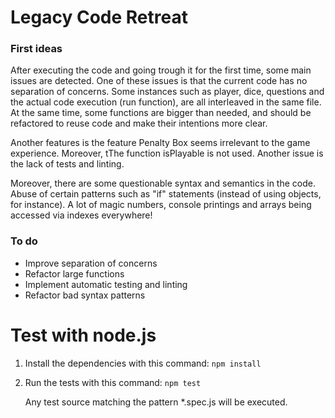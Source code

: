 # Legacy Code Retreat

### First ideas
After executing the code and going trough it for the first time, some main issues are detected. One of these issues is that the current code has no separation of concerns. Some instances such as player, dice, questions and the actual code execution (run function), are all interleaved in the same file. At the same time, some functions are bigger than needed, and should be refactored to reuse code and make their intentions more clear.

Another features is the feature Penalty Box seems irrelevant to the game experience. Moreover, tThe function isPlayable is not used. Another issue is the lack of tests and linting.

Moreover, there are some questionable syntax and semantics in the code. Abuse of certain patterns such as "if" statements (instead of using objects, for instance). A lot of magic numbers, console printings and arrays being accessed via indexes everywhere!

### To do
- Improve separation of concerns
- Refactor large functions
- Implement automatic testing and linting
- Refactor bad syntax patterns 


Test with node.js
=================

1. Install the dependencies with this command: `npm install`
2. Run the tests with this command: `npm test`

    Any test source matching the pattern *.spec.js will be executed.
